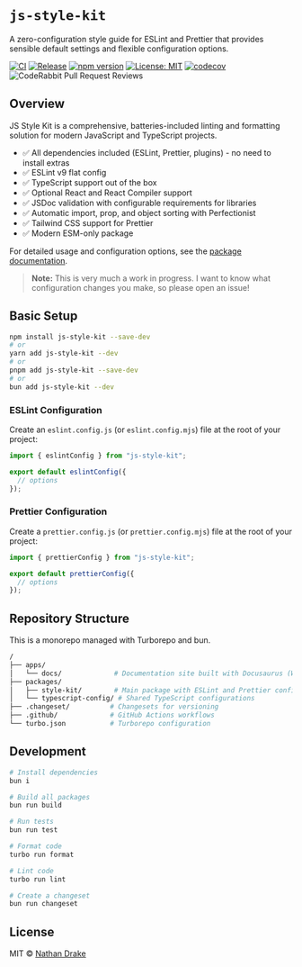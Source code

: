 # `js-style-kit`

A zero-configuration style guide for ESLint and Prettier that provides sensible default settings and flexible configuration options.

[![CI](https://github.com/drake-nathan/js-style-kit/actions/workflows/ci.yaml/badge.svg)](https://github.com/drake-nathan/js-style-kit/actions/workflows/ci.yaml)
[![Release](https://github.com/drake-nathan/js-style-kit/actions/workflows/release.yaml/badge.svg)](https://github.com/drake-nathan/js-style-kit/actions/workflows/release.yaml)
[![npm version](https://img.shields.io/npm/v/js-style-kit.svg)](https://www.npmjs.com/package/js-style-kit)
[![License: MIT](https://img.shields.io/badge/License-MIT-yellow.svg)](https://opensource.org/licenses/MIT)
[![codecov](https://codecov.io/gh/drake-nathan/js-style-kit/graph/badge.svg?token=C57D67JAE0)](https://codecov.io/gh/drake-nathan/js-style-kit)
![CodeRabbit Pull Request Reviews](https://img.shields.io/coderabbit/prs/github/drake-nathan/js-style-kit?labelColor=5C5C5C&color=FF570A&link=https%3A%2F%2Fcoderabbit.ai&label=CodeRabbit%20Reviews)

## Overview

JS Style Kit is a comprehensive, batteries-included linting and formatting solution for modern JavaScript and TypeScript projects.

- ✅ All dependencies included (ESLint, Prettier, plugins) - no need to install extras
- ✅ ESLint v9 flat config
- ✅ TypeScript support out of the box
- ✅ Optional React and React Compiler support
- ✅ JSDoc validation with configurable requirements for libraries
- ✅ Automatic import, prop, and object sorting with Perfectionist
- ✅ Tailwind CSS support for Prettier
- ✅ Modern ESM-only package

For detailed usage and configuration options, see the [package documentation](./packages/style-kit/README.md).

> **Note:** This is very much a work in progress. I want to know what configuration changes you make, so please open an issue!

## Basic Setup

```bash
npm install js-style-kit --save-dev
# or
yarn add js-style-kit --dev
# or
pnpm add js-style-kit --save-dev
# or
bun add js-style-kit --dev
```

### ESLint Configuration

Create an `eslint.config.js` (or `eslint.config.mjs`) file at the root of your project:

```js
import { eslintConfig } from "js-style-kit";

export default eslintConfig({
  // options
});
```

### Prettier Configuration

Create a `prettier.config.js` (or `prettier.config.mjs`) file at the root of your project:

```js
import { prettierConfig } from "js-style-kit";

export default prettierConfig({
  // options
});
```

## Repository Structure

This is a monorepo managed with Turborepo and bun.

```sh
/
├── apps/
│   └── docs/             # Documentation site built with Docusaurus (WIP)
├── packages/
│   ├── style-kit/        # Main package with ESLint and Prettier configurations
│   └── typescript-config/ # Shared TypeScript configurations
├── .changeset/          # Changesets for versioning
├── .github/             # GitHub Actions workflows
└── turbo.json           # Turborepo configuration
```

## Development

```bash
# Install dependencies
bun i

# Build all packages
bun run build

# Run tests
bun run test

# Format code
turbo run format

# Lint code
turbo run lint

# Create a changeset
bun run changeset
```

## License

MIT © [Nathan Drake](https://github.com/drake-nathan)
